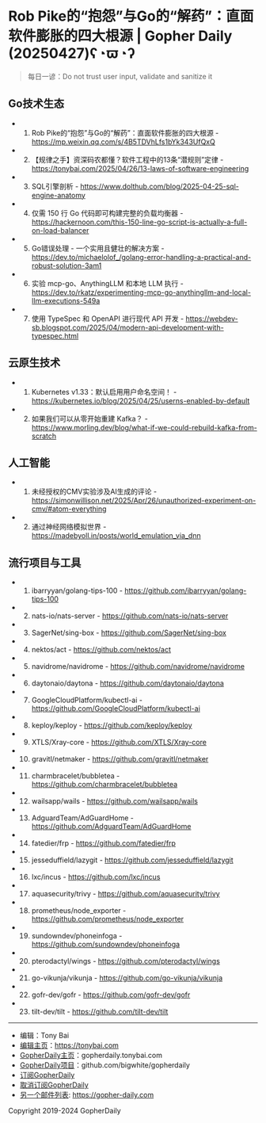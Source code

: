 # Rob Pike的“抱怨”与Go的“解药”：直面软件膨胀的四大根源 | Gopher Daily (20250427)ʕ◔ϖ◔ʔ

>每日一谚：Do not trust user input, validate and sanitize it

## Go技术生态


- 1. Rob Pike的“抱怨”与Go的“解药”：直面软件膨胀的四大根源 - https://mp.weixin.qq.com/s/4B5TDVhLfs1bYk343UfQxQ

- 2. 【规律之手】资深码农都懂？软件工程中的13条“潜规则”定律 - https://tonybai.com/2025/04/26/13-laws-of-software-engineering

- 3. SQL引擎剖析 - https://www.dolthub.com/blog/2025-04-25-sql-engine-anatomy

- 4. 仅需 150 行 Go 代码即可构建完整的负载均衡器 - https://hackernoon.com/this-150-line-go-script-is-actually-a-full-on-load-balancer

- 5. Go错误处理 - 一个实用且健壮的解决方案 - https://dev.to/michaelolof_/golang-error-handling-a-practical-and-robust-solution-3am1

- 6. 实验 mcp-go、AnythingLLM 和本地 LLM 执行 - https://dev.to/rkatz/experimenting-mcp-go-anythingllm-and-local-llm-executions-549a

- 7. 使用 TypeSpec 和 OpenAPI 进行现代 API 开发 - https://webdev-sb.blogspot.com/2025/04/modern-api-development-with-typespec.html


## 云原生技术


- 1. Kubernetes v1.33：默认启用用户命名空间！ - https://kubernetes.io/blog/2025/04/25/userns-enabled-by-default

- 2. 如果我们可以从零开始重建 Kafka？ - https://www.morling.dev/blog/what-if-we-could-rebuild-kafka-from-scratch


## 人工智能


- 1. 未经授权的CMV实验涉及AI生成的评论 - https://simonwillison.net/2025/Apr/26/unauthorized-experiment-on-cmv/#atom-everything

- 2. 通过神经网络模拟世界 - https://madebyoll.in/posts/world_emulation_via_dnn


## 流行项目与工具


- 1. ibarryyan/golang-tips-100 - https://github.com/ibarryyan/golang-tips-100

- 2. nats-io/nats-server - https://github.com/nats-io/nats-server

- 3. SagerNet/sing-box - https://github.com/SagerNet/sing-box

- 4. nektos/act - https://github.com/nektos/act

- 5. navidrome/navidrome - https://github.com/navidrome/navidrome

- 6. daytonaio/daytona - https://github.com/daytonaio/daytona

- 7. GoogleCloudPlatform/kubectl-ai - https://github.com/GoogleCloudPlatform/kubectl-ai

- 8. keploy/keploy - https://github.com/keploy/keploy

- 9. XTLS/Xray-core - https://github.com/XTLS/Xray-core

- 10. gravitl/netmaker - https://github.com/gravitl/netmaker

- 11. charmbracelet/bubbletea - https://github.com/charmbracelet/bubbletea

- 12. wailsapp/wails - https://github.com/wailsapp/wails

- 13. AdguardTeam/AdGuardHome - https://github.com/AdguardTeam/AdGuardHome

- 14. fatedier/frp - https://github.com/fatedier/frp

- 15. jesseduffield/lazygit - https://github.com/jesseduffield/lazygit

- 16. lxc/incus - https://github.com/lxc/incus

- 17. aquasecurity/trivy - https://github.com/aquasecurity/trivy

- 18. prometheus/node_exporter - https://github.com/prometheus/node_exporter

- 19. sundowndev/phoneinfoga - https://github.com/sundowndev/phoneinfoga

- 20. pterodactyl/wings - https://github.com/pterodactyl/wings

- 21. go-vikunja/vikunja - https://github.com/go-vikunja/vikunja

- 22. gofr-dev/gofr - https://github.com/gofr-dev/gofr

- 23. tilt-dev/tilt - https://github.com/tilt-dev/tilt


----

- 编辑：Tony Bai
- [编辑主页](https://tonybai.com)：https://tonybai.com
- [GopherDaily主页](https://gopherdaily.tonybai.com)：gopherdaily.tonybai.com
- [GopherDaily项目](https://github.com/bigwhite/gopherdaily)：github.com/bigwhite/gopherdaily
- [订阅GopherDaily](https://gopherdaily.tonybai.com/subscribe)
- [取消订阅GopherDaily](https://gopherdaily.tonybai.com/unsubscribe)
- [另一个邮件列表](https://gopher-daily.com): https://gopher-daily.com

Copyright 2019-2024 GopherDaily
